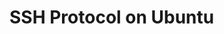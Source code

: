 # SSH Protocol on Ubuntu

<script type="text/javascript" src="gitbook/app.js"></script>
<script type="text/javascript" src="js/general.js"></script>